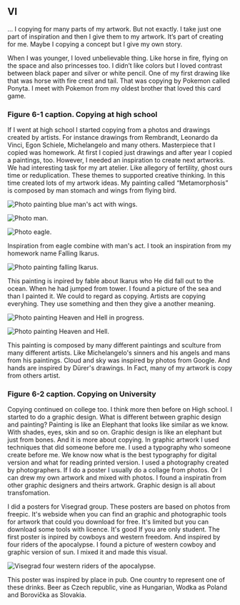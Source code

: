 ## VI
…
I copying for many parts of my artwork. But not exactly. I take just one part of inspiration and then I give them to my artwork. It’s part of creating for me. Maybe I copying a concept but I give my own story.

When I was younger, I loved unbelievable thing. Like horse in fire, flying on the space and also princesses too. I didn’t like colors but I loved contrast between black paper and silver or white pencil. One of my first drawing like that was horse with fire crest and tail. That was copying by Pokemon called Ponyta. I meet with Pokemon from my oldest brother that loved this card game.

### Figure 6-1 caption. Copying at high school

If I went at high school I started copying from a photos and drawings created by artists. For instance drawings from Rembrandt, Leonardo da Vinci, Egon Schiele, Michelangelo and many others. Masterpiece that I copied was homework. At first I copied just drawings and after year I copied a paintings, too. However, I needed an inspiration to create next artworks. We had interesting task for my art atelier. Like allegory of fertility, ghost ours time or reduplication. These themes to supported creative thinking. In this time created lots of my artwork ideas. My painting called “Metamorphosis” is composed by man stomach and wings from flying bird.

![Photo painting blue man's act with wings.](img/Metamorphosis.JPG)

![Photo man.](img/Act-man.jpg)

![Photo eagle.](img/Eagle-photo.JPG)

Inspiration from eagle combine with man's act. I took an inspiration from my homework name Falling Ikarus. 

![Photo painting falling Ikarus.](img/Falling-Ikarus.JPG)

This painting is inpired by fable about Ikarus who He did fall out to the ocean. When he had jumped from tower. I found a picture of the sea and than I painted it. We could to regard as copying. Artists are copying everyhing. They use something and then they give a another meaning.

![Photo painting Heaven and Hell in progress.](img/H&H-scatch.JPG)

![Photo painting Heaven and Hell.](img/H&H.JPG)

This painting is composed by many different paintings and sculture from many different artists. Like Michelangelo's sinners and his angels and mans from his paintings. Cloud and sky was inspired by photos from Google. And hands are inspired by Dürer's drawings. In Fact, many of my artwork is copy from others artist.

### Figure 6-2 caption. Copying on University

Copying continued on college too. I think more then before on High school. I started to do a graphic design. What is different between graphic design and painting? Painting is like an Elephant that looks like similar as we know. With shades, eyes, skin and so on. Graphic design is like an elephant but just from bones. And it is more about copying. In graphic artwork I used techniques that did someone before me. I used a typography who someone create before me. We know now what is the best typography for digital version and what for reading printed version. I used a photography created by photographers. If I do a poster I usually do a collage from photos. Or I can drew my own artwork and mixed with photos. I found a inspiratin from other graphic designers and theirs artwork. Graphic design is all about transfomation.

I did a posters for Visegrad group. These posters are based on photos from freepic. It's webside when you can find an graphic and photographic tools for artwork that could you download for free. It's limited but you can download some tools with licence. It's good If you are only student. The first poster is inpired by cowboys and western freedom. And inspired by four riders of the apocalypse. I found a picture of western cowboy and graphic version of sun. I mixed it and made this visual.

![Visegrad four western riders of the apocalypse.](img/V4-1-1.png)

This poster was inspired by place in pub. One country to represent one of these drinks. Beer as Czech republic, vine as Hungarian, Wodka as Poland and Borovička as Slovakia.

